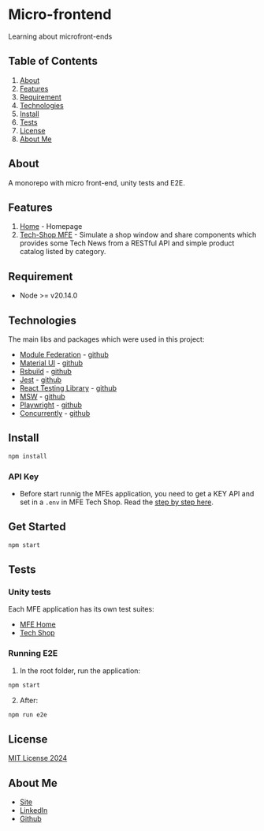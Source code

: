 # Micro-frontend

Learning about microfront-ends

## Table of Contents
1. [About](#about)
2. [Features](#features)
3. [Requirement](#requirement)
4. [Technologies](#technologies)
5. [Install](#install)
6. [Tests](#tests)
7. [License](#license)
8. [About Me](#about-me)

## About
A monorepo with micro front-end, unity tests and E2E.

## Features
1. [Home](/home/README.md) - Homepage
2. [Tech-Shop MFE](/tech-shop/README.md) - Simulate a shop window and share components which provides some Tech News from a RESTful API and simple product catalog listed by category.

## Requirement
- Node >= v20.14.0 

## Technologies

The main libs and packages which were used in this project:

- [Module Federation](https://module-federation.io/) - [github](https://github.com/module-federation/core) 
- [Material UI](https://mui.com) - [github](https://github.com/mui/material-ui)
- [Rsbuild](https://rsbuild.dev/) - [github](https://github.com/web-infra-dev/rsbuild)
- [Jest](https://jestjs.io/) - [github](https://github.com/jestjs/jest)
- [React Testing Library](https://testing-library.com/docs/react-testing-library/intro/) - [github](https://github.com/testing-library/react-testing-library)
- [MSW](https://mswjs.io/) - [github](https://github.com/mswjs/msw)
- [Playwright](https://playwright.dev/) - [github](https://github.com/microsoft/playwright)
- [Concurrently](https://www.npmjs.com/package/concurrently) - [github](https://github.com/open-cli-tools/concurrently#readme)


## Install

```bash
npm install
```

### API Key

- Before start runnig the MFEs application, you need to get a KEY API and set in a `.env` in MFE Tech Shop. Read the [step by step here](/techshop/README.md#running-api).

## Get Started

```bash
npm start
```

## Tests

### Unity tests

Each MFE application has its own test suites:

- [MFE Home](/home/README.md)
- [Tech Shop](/tech-shop/README.md)

### Running E2E

1. In the root folder, run the application:

```bash
npm start
```

2. After:

```bash
npm run e2e
```

## License

[MIT License 2024](/LICENSE.md)

## About Me

- [Site](https://vanribeiro.github.io/)
- [LinkedIn](https://www.linkedin.com/in/vanribeiro/)
- [Github](https://github.com/vanribeiro)